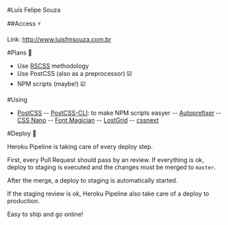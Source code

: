 #Luís Felipe Souza

##Access :zap:

Link: http://www.luisfmsouza.com.br

#Plans :thought_balloon:
- Use [RSCSS](http://willianjusten.com.br/falando-sobre-rscss/) methodology
- Use PostCSS (also as a preprocessor) :ballot_box_with_check:
- NPM scripts (maybe!) :ballot_box_with_check:

#Using
- [PostCSS](https://github.com/postcss/postcss)
-- [PostCSS-CLI](https://github.com/postcss/postcss-cli): to make NPM scripts easyer
-- [Autoprefixer](https://github.com/postcss/autoprefixer)
-- [CSS Nano](https://github.com/ben-eb/cssnano)
-- [Font Magician](https://github.com/jonathantneal/postcss-font-magician)
-- [LostGrid](https://github.com/peterramsing/lost)
-- [cssnext](https://github.com/MoOx/postcss-cssnext)


#Deploy :rocket:

Heroku Pipeline is taking care of every deploy step. 

First, every Pull Request should pass by an review. If everything is ok, deploy to staging is executed and the changes must be merged to `master`.

After the merge, a deploy to staging is automatically started.

If the staging review is ok, Heroku Pipeline also take care of a deploy to production.

Easy to ship and go online!
